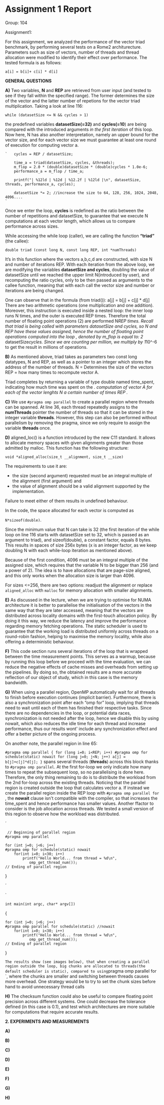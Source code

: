 # Assignment 1 Report
Group: 104

Assignment1:

For this assignment, we analyzed the performance of the vector triad benchmark, by performing several tests on a Rome2 architurecture. Parameters such as size of vectors, number of threads and thread allocation were modified to identify their effect over performance. The tested formula is as follows:

`a[i] = b[i]+ c[i] * d[i]`

**GENERAL QUESTIONS**

**A)**  Two variables, **N** and **REP** are retrieved from user input (and tested to see if they fall within the specified range). The former determines the size of the vector and the latter number of repetions for the vector triad multiplication. Taking a look at line 116: 

`while (datasetSize <= N && cycles > 1)`

the predefined variables **datasetSize(=32)** and **cycles(=10**) are being compared with the introduced arguments _in the first iteration_ of this loop. Now here, N has also another interpretation, namely an upper bound for the vector size, and for each vector size we must guarantee at least one round of execution for computing vector a. 

    `   cycles = REP / datasetSize;

        time_a = triad(datasetSize, cycles, &threads);
        m_flop = 2.0 * (double)datasetSize * (double)cycles * 1.0e-6;
        performance_a = m_flop / time_a;

        printf("| %12ld | %12d | %12.2f | %12ld |\n", datasetSize, threads, performance_a, cycles);

        datasetSize *= 2; //increase the size to 64, 128, 256, 1024, 2048, 4096....
    `

Once we enter the loop, **cycles**  is redefined as the ratio between the number of repetitions and datasetSize, to guarantee that we execute N computations at each vector length, which allows us to compare performance across sizes.

While accessing the while loop (caller), we are calling the function **“triad”** (the callee):

`double triad (const long N, const long REP, int *numThreads)`

It’s in this function where the vectors a,b,c,d are constructed, with size N and number of iterations REP. With each iteration from the above loop, we are modifying the variables **datasetSize and cycles**, doubling the value of datasetSize until we reached the upper limit N(introduced by user), and recomputing the ratio cycles, only to be then passed as arguments to the callee function, meaning that with each call the vector size and number or iterations are being changed. 

One can observe that in the formula (from triad()):
a[j] = b[j] + c[j] * d[j] 
There are two arithmetic operations (one multiplication	and one addition). Moreover, this instruction is executed inside a nested loop: the inner loop runs N times, and the outer is executed REP times. Therefore the total number of floating point operations (2) are performed N*REP times. Recall that triad is being called with parameters datasetSize and cycles, so N and REP have these values assigned, hence the number of floating point operations computed into the loop , denoted by m_flop is equal to:
2* datasetSize*cycles. Since we are counting per million, we multiply by 1*10^-6 to get the result in millions of operations. 

**B)** As mentioned above, triad takes as parameters two const long datatypes, N and REP, as well as a pointer to an integer which stores the address of the number of threads. 
N = Determines the size of the vectors
REP = how many times to recompute vector A.

Triad completes by returning a variable of type double named time_spent, indicating how much time was spent on the _. computation of vector A for each of the vector lenghts N a certain number of times REP ._ 

**C)** We use `#pragma omp parallel` to create a parallel region where threads can be spanned. At line 36, each thread repeatedly assigns to the **numThreads** pointer the number of threads so that it can be stored in the integer variable **threads**. However, this step can also be performed without parallelism by removing the pragma, since we only require to assign the variable **threads** once. 

**D)** aligned_loc() is a function introduced by the new C11 standard. It allows to allocate memory spaces with given alignments greater than those admitted by malloc. This function has the following structure: 

`void *aligned_alloc(size_t __alignment, size_t __size)`

 
The requirements to use it are:
-  the size (second argument) requested must be an integral multiple of the alignment (first argument) and 
-  the value of alignment should be a valid alignment supported by the implementation.

 Failure to meet either of them results in undefined behaviour.

In the code, the space allocated for each vector is computed as 

`N*sizeof(double)`. 

Since the minimum value that N can take is 32 (the first iteration of the while loop on line 116 starts with datasetSize set to 32, which is passed as an argument to triad), and sizeof(double), a constant factor, equals 8 bytes. This results in spaces of size 256x bytes (x is an integer factor, as we keep doubling N with each while-loop iteration as mentioned above).

Because of the first condition, 4096 must be an integral multiple of the assigned size, which requires that the variable N to be bigger than 256 (and a power of 2). The idea is to have allocations that are page-size aligned, and this only works when the allocation size is larger than 4096. 

For sizes <=256, there are two options: readjust the alignment or replace `aligned_alloc` with `malloc` for memory allocation with smaller alignments. 

**E)** As discussed in the lecture, when we are trying to optimise for NUMA architecture it is better to parallelise the initialisation of the vectors in the same way that they are later accessed, meaning that the vectors are distributed across locality domains with the first-touch allocation policy. By doing it this way, we reduce the latency and improve the performance regarding memory fetching operations. The static scheduler is used to guarantee that the working load is distributed uniformly across threads on a round-robin fashion, helping to maximise the memory locality, while also offering a deterministic behaviour. 

**F)** This code section runs several iterations of the loop that is wrapped between the time measurement points. This serves as a warmup, because by running this loop before we proceed with the time evaluation, we can reduce the negative effects of cache misses and overheads from setting up the pipelines. By doing so, the obtained results are a more accurate reflection of our object of study, which in this case is the memory bandwidth.  

**G)** When using a parallel region, OpenMP automatically wait for all threads to finish before execution continues (implicit barrier). Furthermore, there is also a synchronization point after each “omp for” loop, implying that threads need to wait until each of them has finished their respective tasks. Since there are no dependencies in the loop, or potential data races, synchronization is not needed after the loop, hence we disable this by using nowait, which also reduces the idle time for each thread and increase performance, thus our results wont' include any synchronization effect and offer a better picture of the ongoing process. 

On another note, the parallel region in line 65: 

` #pragma omp parallel
 {
    for (long i=0; i<REP; i++)
 #pragma omp for schedule(static) nowait
        for (long j=0; j<N; j++)
            a[j] = b[j]+c[j]*d[j];
 }
`
spans several threads (**threads**) across this block thanks to `#pragma omp parallel`. At the first for-loop we only indicate how many times to repeat the subsequent loop, so no parallelising is done here. Therefore, the only thing remaining to do is to distribute the workload from the 2nd for-loop across the existing threads. Noticing that the parallel region is created outside the loop that calculates vector a. If instead we create the parallel region inside the REP loop with `#pragma omp parallel for `, the **nowait** clause isn't compatible with the compiler, so that increases the time_spent and hence performance has smaller values. Another ffactor to consider is the job allocation across threads. We tested a small version of this region to observe how the workload was distributed. 

´

     // Beginning of parallel region 
    #pragma omp parallel 
    
    for (int j=0; j<6; j++)
    #pragma omp for schedule(static) nowait
        for(int i=0; i<30; i++)
            printf("Hello World... from thread = %d\n", 
               omp_get_thread_num());  
    // Ending of parallel region 
} 

´


`


    int main(int argc, char* argv[]) 
{ 
  
  
    
    for (int j=0; j<6; j++)
    #pragma omp parallel for schedule(static) //nowait
        for(int i=0; i<30; i++)
            printf("Hello World... from thread = %d\n", 
               omp_get_thread_num());  
    // Ending of parallel region 
} 

`
The results show (see images below), that when creating a parallel region outside the loop, big chunks are allocated to threads(the default scheduler is static), compared to using `pragma omp parallel for `, where the chunks are smaller and switching between threads causes more overhead. One strategy would be to try to set the chunk sizes before hand to avoid unnecessary thread calls 







**H)** The checksum function could also be useful to compare floating point precision across different systems. One could decrease the tolerance defined (in this case is 0.1), and test which architectures are more suitable for computations that require accurate results. 

**2. EXPERIMENTS AND MEASUREMENTS**

**A)**

**B)**

**C)**

**D)**

**E)**

**F)**

**G)**

**H)**